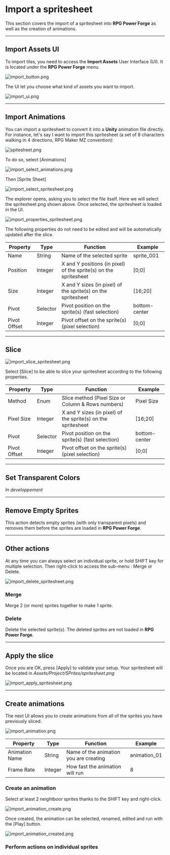 # Import a spritesheet

This section covers the import of a spritesheet into **RPG Power Forge** as well as the creation of animations.

---
## Import Assets UI

To import tiles, you need to access the **Import Assets** User Interface (UI). It is located under the **RPG Power Forge** menu.

![import_button.png](./../media/import/import_button.png)

The UI let you choose what kind of assets you want to import.

![import_ui.png](media/import/import_ui.png)

---
## Import Animations

You can import a spritesheet to convert it into a **Unity** animation file directly. For instance, let's say I want to import this spritesheet (a set of 8 characters walking in 4 directions, RPG Maker MZ convention):

![spitesheet.png](./../media/import/spritesheet.png)

To do so, select [Animations]

![import_select_animations.png](./../media/import/import_select_animations.PNG)

Then [Sprite Sheet]

![import_select_spritesheet.png](./../media/import/import_select_spritesheet.PNG)

The explorer opens, asking you to select the file itself. Here we will select the spritesheet.png shown above. Once selected, the spritesheet is loaded in the UI.

![import_properties_spritesheet.png](./../media/import/import_properties_spritesheet.PNG)

The following properties do not need to be edited and will be automatically updated after the slice.

Property|Type|Function|Example
--------|--------|--------|--------
Name|String|Name of the selected sprite| sprite_001
Position|Integer|X and Y positions (in pixel) of the sprite(s) on the spritesheet|[0;0]
Size|Integer|X and Y sizes (in pixel) of the sprite(s) on the spritesheet|[16;20]
Pivot|Selector|Pivot position on the sprite(s) (fast selection)|bottom-center
Pivot Offset|Integer|Pivot offset on the sprite(s) (pixel selection)|[0;0]

---
## Slice

![import_slice_spritesheet.png](./../media/import/import_slice_spritesheet.PNG)

Select [Slice] to be able to slice your spritesheet according to the following properties.

Property|Type|Function|Example
--------|--------|--------|--------
Method|Enum|Slice method (Pixel Size or Column & Rows numbers)| Pixel Size
Pixel Size|Integer|X and Y sizes (in pixel) of the sprite(s) on the spritesheet|[16;20]
Pivot|Selector|Pivot position on the sprite(s) (fast selection)|bottom-center
Pivot Offset|Integer|Pivot offset on the sprite(s) (pixel selection)|[0;0]

---
## Set Transparent Colors

*In developpement*

---
## Remove Empty Sprites

This action detects empty sprites (with only transparent pixels) and removes them before the sprites are loaded in **RPG Power Forge**.

---
## Other actions

At any time you can always select an individual sprite, or hold SHIFT key for multiple selection. Then right-click to access the sub-menu : Merge or Delete.

![import_delete_spritesheet.png](./../media/import/import_delete_spritesheet.PNG)

### Merge

Merge 2 (or more) sprites together to make 1 sprite.

### Delete

Delete the selected sprite(s). The deleted sprites are not loaded in **RPG Power Forge**.

---
## Apply the slice

Once you are OK, press [Apply] to validate your setup. Your spritesheet will be located in *Assets/Project/SPrites/spritesheet.png*

![import_apply_spritesheet.png](./../media/import/import_apply_spritesheet.PNG)

---
## Create animations

The next UI allows you to create animations from all of the sprites you have previously sliced.

![import_animation.png](./../media/import/import_animation.PNG)

Property|Type|Function|Example
--------|--------|--------|--------
Animation Name|String|Name of the animation you are creating|animation_01
Frame Rate|Integer|How fast the animation will run|8

### Create an animation

Select at least 2 neightboor sprites thanks to the SHIFT key and right-click.

![import_animation_create.png](./../media/import/import_animation_create.PNG)

Once created, the animation can be selected, renamed, edited and run with the [Play] button.

![import_animation_created.png](./../media/import/import_animation_created.PNG)

### Perform actions on individual sprites



